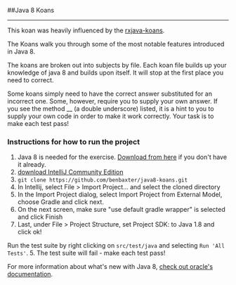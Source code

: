 ##Java 8 Koans
___

This koan was heavily influenced by the [rxjava-koans](https://github.com/mutexkid/rxjava-koans).

The Koans walk you through some of the most notable features introduced in Java 8.

The koans are broken out into subjects by file. Each koan file builds up your knowledge of java 8 and builds upon itself. It will stop at the first place you need to correct.

Some koans simply need to have the correct answer substituted for an incorrect one. Some, however, require you to supply your own answer. If you see the method __ (a double underscore) listed, it is a hint to you to supply your own code in order to make it work correctly. Your task is to make each test pass!


### Instructions for how to run the project

1. Java 8 is needed for the exercise. [Download from here](http://www.oracle.com/technetwork/java/javase/downloads/jdk8-downloads-2133151.html) if you don't have it already. 
2. [download IntelliJ Community Edition](https://www.jetbrains.com/idea/download/)
3. `git clone https://github.com/benbaxter/java8-koans.git`
4. In Intellij, select File > Import Project... and select the cloned directory
5. In the Import Project dialog, select Import Project from External Model, choose Gradle and click next.
6. On the next screen, make sure "use default gradle wrapper" is selected and click Finish
7. Last, under File > Project Structure, set Project SDK: to Java 1.8 and click ok!

Run the test suite by right clicking on `src/test/java` and selecting `Run 'All Tests'`.
5. The test suite will fail - make each test pass!

For more information about what's new with Java 8, [check out oracle's documentation](http://www.oracle.com/technetwork/java/javase/8-whats-new-2157071.html).

